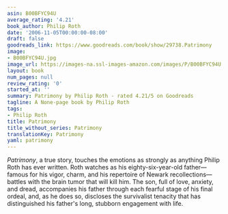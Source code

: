 ```yaml
---
asin: B00BFYC94U
average_rating: '4.21'
book_author: Philip Roth
date: '2006-11-05T00:00:00-08:00'
draft: false
goodreads_link: https://www.goodreads.com/book/show/29738.Patrimony
image:
- B00BFYC94U.jpg
image_url: https://images-na.ssl-images-amazon.com/images/P/B00BFYC94U.01._SCLZZZZZZZ.jpg
layout: book
num_pages: null
review_rating: '0'
started_at: ''
summary: Patrimony by Philip Roth - rated 4.21/5 on Goodreads
tagline: A None-page book by Philip Roth
tags:
- Philip Roth
title: Patrimony
title_without_series: Patrimony
translationKey: Patrimony
yaml: patrimony
---
```


<i>Patrimony</i>, a true story, touches the emotions as strongly as anything Philip Roth has ever written. Roth watches as his eighty-six-year-old father—famous for his vigor, charm, and his repertoire of Newark recollections—battles with the brain tumor that will kill him. The son, full of love, anxiety, and dread, accompanies his father through each fearful stage of his final ordeal, and, as he does so, discloses the survivalist tenacity that has distinguished his father's long, stubborn engagement with life.